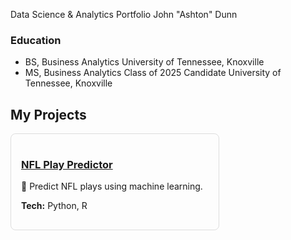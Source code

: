 
Data Science & Analytics Portfolio
John "Ashton" Dunn 

### Education
- BS, Business Analytics University of Tennessee, Knoxville
- MS, Business Analytics Class of 2025 Candidate University of Tennessee, Knoxville

## My Projects

<div style="display: flex; flex-wrap: wrap; gap: 20px;">

  <div style="border: 1px solid #ddd; border-radius: 8px; padding: 16px; width: 300px;">
    <h3><a href="https://github.com/DunnAnalytics/NFLBigData">NFL Play Predictor</a></h3>
    <p>🏈 Predict NFL plays using machine learning.</p>
    <p><strong>Tech:</strong> Python, R</p>
  </div>

</div>
